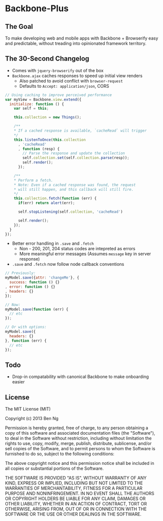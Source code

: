 # Backbone-Plus

## The Goal
To make developing web and mobile apps with Backbone + Browserify easy and predictable, without treading into opinionated framework territory.

## The 30-Second Changelog
 * Comes with `jquery-browserify` out of the box
 * `Backbone.ajax` caches responses to speed up initial view renders
    * Also patched to avoid conflict with `browser-request`
    * Defaults to `Accept: application/json`, CORS

```js
// Using caching to improve perceived performance
var myView = Backbone.view.extend({
  initialize: function () {
    var self = this;

    this.collection = new Things();

    /**
    * If a cached response is available, `cacheRead` will trigger
    */
    this.listenToOnce(this.collection
      , 'cacheRead'
      , function (resp) {
        // Parse the response and update the collection
        self.collection.set(self.collection.parse(resp));
        self.render();
      });

    /**
    * Perform a fetch.
    * Note: Even if a cached response was found, the request
    * will still happen, and this callback will still fire.
    */
    this.collection.fetch(function (err) {
      if(err) return alert(err);

      self.stopListening(self.collection, 'cacheRead')

      self.render();
    });
  }
});
```


 * Better error handling in `.save` and `.fetch`
    * Non - 200, 201, 204 status codes are intepreted as errors
    * More meaningful error messages (Assumes `message` key in server response)
 * `.save` and `.fetch` now follow node callback conventions

```js
// Previously:
myModel.save({attr: 'changeMe'}, {
  success: function () {}
, error: function () {}
, headers: {}
});

// Now:
myModel.save(function (err) {
  // etc
});

// Or with options:
myModel.save({
  headers: {}
}, function (err) {
  // etc
});
```

## Todo
 * Drop-in compatability with canonical Backbone to make onboarding easier

## License
The MIT License (MIT)

Copyright (c) 2013 Ben Ng

Permission is hereby granted, free of charge, to any person obtaining a copy
of this software and associated documentation files (the "Software"), to deal
in the Software without restriction, including without limitation the rights
to use, copy, modify, merge, publish, distribute, sublicense, and/or sell
copies of the Software, and to permit persons to whom the Software is
furnished to do so, subject to the following conditions:

The above copyright notice and this permission notice shall be included in
all copies or substantial portions of the Software.

THE SOFTWARE IS PROVIDED "AS IS", WITHOUT WARRANTY OF ANY KIND, EXPRESS OR
IMPLIED, INCLUDING BUT NOT LIMITED TO THE WARRANTIES OF MERCHANTABILITY,
FITNESS FOR A PARTICULAR PURPOSE AND NONINFRINGEMENT. IN NO EVENT SHALL THE
AUTHORS OR COPYRIGHT HOLDERS BE LIABLE FOR ANY CLAIM, DAMAGES OR OTHER
LIABILITY, WHETHER IN AN ACTION OF CONTRACT, TORT OR OTHERWISE, ARISING FROM,
OUT OF OR IN CONNECTION WITH THE SOFTWARE OR THE USE OR OTHER DEALINGS IN
THE SOFTWARE.
